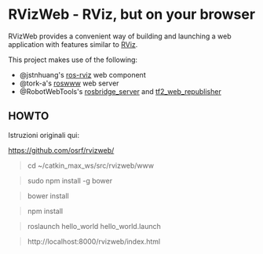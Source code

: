 # RVizWeb - RViz, but on your browser

RVizWeb provides a convenient way of building and launching a web application
with features similar to [RViz](https://github.com/ros-visualization/rviz).

This project makes use of the following:

* @jstnhuang's [ros-rviz](https://github.com/jstnhuang/ros-rviz) web component
* @tork-a's [roswww](https://github.com/tork-a/roswww) web server
* @RobotWebTools's [rosbridge_server](https://github.com/RobotWebTools/rosbridge_suite)
  and [tf2_web_republisher](https://github.com/RobotWebTools/tf2_web_republisher)

## HOWTO

Istruzioni originali qui:

https://github.com/osrf/rvizweb/


> cd ~/catkin_max_ws/src/rvizweb/www

> sudo npm install -g bower

> bower install

> npm install

> roslaunch hello_world hello_world.launch

> http://localhost:8000/rvizweb/index.html
